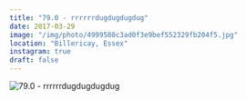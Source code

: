 ```yaml
---
title: "79.0 - rrrrrrdugdugdugdug"
date: 2017-03-29
image: "/img/photo/4999580c3ad0f3e9bef552329fb204f5.jpg"
location: "Billericay, Essex"
instagram: true
draft: false
---
```


![79.0 - rrrrrrdugdugdugdug](/img/photo/4999580c3ad0f3e9bef552329fb204f5.jpg)
